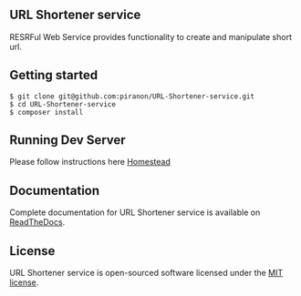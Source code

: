 ## URL Shortener service

RESRFul Web Service provides functionality to create and manipulate short url.

## Getting started

```
$ git clone git@github.com:piranon/URL-Shortener-service.git
$ cd URL-Shortener-service
$ composer install
```

## Running Dev Server

Please follow instructions here [Homestead](https://laravel.com/docs/5.5/homestead)

## Documentation

Complete documentation for URL Shortener service is available on [ReadTheDocs](https://docs.google.com/document/d/1CuJ8wTqDGtd6FjPYKKkgeWXvzVPjIKTNFnHAkb5o7Q4/).

## License

URL Shortener service is open-sourced software licensed under the [MIT license](https://opensource.org/licenses/MIT).
